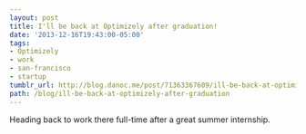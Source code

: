 ```yaml
---
layout: post
title: I'll be back at Optimizely after graduation!
date: '2013-12-16T19:43:00-05:00'
tags:
- Optimizely
- work
- san-francisco
- startup
tumblr_url: http://blog.danoc.me/post/71363367609/ill-be-back-at-optimizely-after-graduation
path: /blog/ill-be-back-at-optimizely-after-graduation
---
```


Heading back to work there full-time after a great summer internship.

